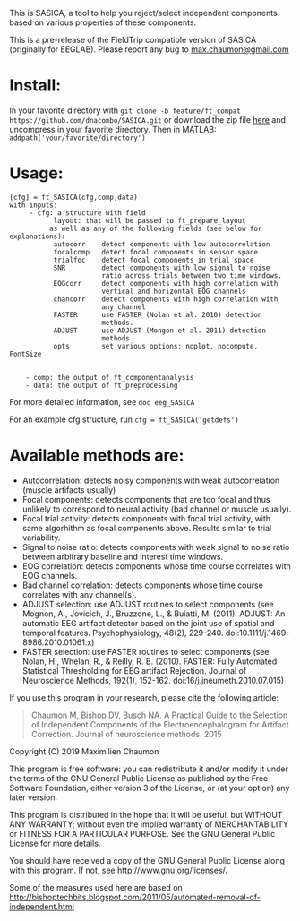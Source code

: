 This is SASICA, a tool to help you reject/select independent components based on various properties of these components.

This is a pre-release of the FieldTrip compatible version of SASICA (originally for EEGLAB). Please report any bug to max.chaumon@gmail.com

# Install:
In your favorite directory with `git clone -b feature/ft_compat https://github.com/dnacombo/SASICA.git`
or download the zip file [here](https://github.com/dnacombo/SASICA.git) and uncompress in your favorite directory.
Then in MATLAB: `addpath('your/favorite/directory')`


# Usage:

	[cfg] = ft_SASICA(cfg,comp,data)
	with inputs:
         - cfg: a structure with field
               layout: that will be passed to ft_prepare_layout
              as well as any of the following fields (see below for explanations):
               autocorr    detect components with low autocorrelation
               focalcomp   detect focal components in sensor space
               trialfoc    detect focal components in trial space
               SNR         detect components with low signal to noise
                           ratio across trials between two time windows.
               EOGcorr     detect components with high correlation with
                           vertical and horizontal EOG channels
               chancorr    detect components with high correlation with
                           any channel
               FASTER      use FASTER (Nolan et al. 2010) detection
                           methods.
               ADJUST      use ADJUST (Mongon et al. 2011) detection
                           methods
               opts        set various options: noplot, nocompute, FontSize


        - comp: the output of ft_componentanalysis
        - data: the output of ft_preprocessing
For more detailed information, see `doc eeg_SASICA`

For an example cfg structure, run `cfg = ft_SASICA('getdefs')`


# Available methods are:

- Autocorrelation: detects noisy components with weak 
    autocorrelation (muscle artifacts usually)
- Focal components: detects components that are too focal and 
    thus unlikely to correspond to neural 
    activity (bad channel or muscle usually).
- Focal trial activity: detects components with focal trial 
    activity, with same algorhithm as focal 
    components above. Results similar to trial 
    variability.
- Signal to noise ratio: detects components with weak signal 
    to noise ratio between arbitrary baseline 
    and interest time windows.
- EOG correlation: detects components whose time course 
    correlates with EOG channels.
- Bad channel correlation: detects components whose time course 
    correlates with any channel(s).
- ADJUST selection: use ADJUST routines to select components 
    (see Mognon, A., Jovicich, J., Bruzzone, 
    L., & Buiatti, M. (2011). ADJUST: An 
    automatic EEG artifact detector based on 
    the joint use of spatial and temporal 
    features. Psychophysiology, 48(2), 229-240. 
    doi:10.1111/j.1469-8986.2010.01061.x) 
- FASTER selection: use FASTER routines to select components
    (see Nolan, H., Whelan, R., & Reilly, R. B.
    (2010). FASTER: Fully Automated Statistical
    Thresholding for EEG artifact Rejection.
    Journal of Neuroscience Methods, 192(1),
    152-162. doi:16/j.jneumeth.2010.07.015)


 If you use this program in your research, please cite the following
 article:
 
> Chaumon M, Bishop DV, Busch NA. A Practical Guide to the Selection of
> Independent Components of the Electroencephalogram for Artifact
> Correction. Journal of neuroscience methods. 2015  


Copyright (C) 2019  Maximilien Chaumon

This program is free software: you can redistribute it and/or modify
it under the terms of the GNU General Public License as published by
the Free Software Foundation, either version 3 of the License, or
(at your option) any later version.

This program is distributed in the hope that it will be useful,
but WITHOUT ANY WARRANTY; without even the implied warranty of
MERCHANTABILITY or FITNESS FOR A PARTICULAR PURPOSE.  See the
GNU General Public License for more details.

You should have received a copy of the GNU General Public License
along with this program.  If not, see <http://www.gnu.org/licenses/>.

 Some of the measures used here are based on http://bishoptechbits.blogspot.com/2011/05/automated-removal-of-independent.html



